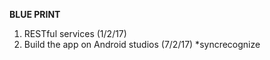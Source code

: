 **BLUE PRINT**
1. RESTful services (1/2/17)
2. Build the app on Android studios (7/2/17)
  *syncrecognize
